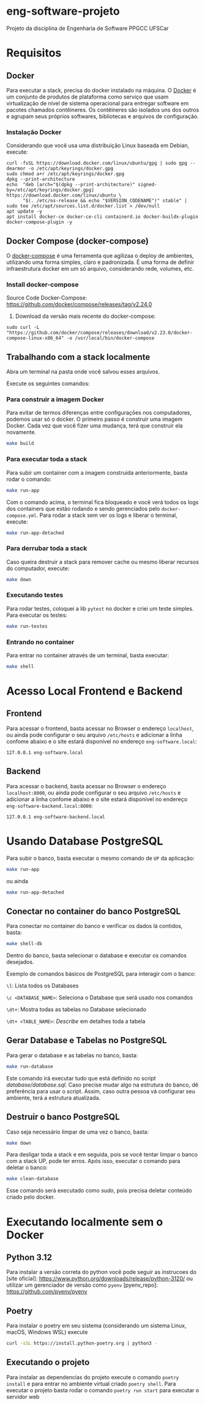 # eng-software-projeto
Projeto da disciplina de Engenharia de Software PPGCC UFSCar


# Requisitos

## Docker

Para executar a stack, precisa do docker instalado na máquina. O [Docker][docker_wiki] é um conjunto de produtos de plataforma como serviço que usam virtualização de nível de sistema operacional para entregar software em pacotes chamados contêineres. Os contêineres são isolados uns dos outros e agrupam seus próprios softwares, bibliotecas e arquivos de configuração.

### Instalação Docker

Considerando que você usa uma distribuição Linux baseada em Debian, execute:

```
curl -fsSL https://download.docker.com/linux/ubuntu/gpg | sudo gpg --dearmor -o /etc/apt/keyrings/docker.gpg
sudo chmod a+r /etc/apt/keyrings/docker.gpg
dpkg --print-architecture
echo  "deb [arch="$(dpkg --print-architecture)" signed-by=/etc/apt/keyrings/docker.gpg] https://download.docker.com/linux/ubuntu \
      "$(. /etc/os-release && echo "$VERSION_CODENAME")" stable" |   sudo tee /etc/apt/sources.list.d/docker.list > /dev/null
apt update -y
apt install docker-ce docker-ce-cli containerd.io docker-buildx-plugin docker-compose-plugin -y
```

## Docker Compose (docker-compose)

O [docker-compose][docker-compose_ref] é uma ferramenta que agilizaa o deploy de ambientes, utilizando uma forma simples, claro e padronizada. É uma forma de definir infraestrutura docker em um só arquivo, considerando rede, volumes, etc.

### Install docker-compose

Source Code Docker-Compose: https://github.com/docker/compose/releases/tag/v2.24.0

1. Download da versão mais recente do docker-compose:

`sudo curl -L "https://github.com/docker/compose/releases/download/v2.23.0/docker-compose-linux-x86_64" -o /usr/local/bin/docker-compose`

## Trabalhando com a stack localmente

Abra um terminal na pasta onde você salvou esses arquivos.

Execute os seguintes comandos:

### Para construir a imagem Docker

Para evitar de termos diferenças entre configurações nos computadores, podemos usar só o docker. O primeiro passo é construir uma imagem Docker. Cada vez que você fizer uma mudança, terá que construir ela novamente.

```bash
make build
```

### Para executar toda a stack

Para subir um container com a imagem construida anteriormente, basta rodar o comando:

```bash
make run-app
```
Com o comando acima, o terminal fica bloqueado e você verá todos os logs dos containers que estão rodando e sendo gerenciados pelo `docker-compose.yml`. Para rodar a stack sem ver os logs e liberar o terminal, execute:

```bash
make run-app-detached
```

### Para derrubar toda a stack

Caso queira destruir a stack para remover cache ou mesmo liberar recursos do computador, execute:

```bash
make down
```

### Executando testes

Para rodar testes, coloquei a lib `pytest` no docker e criei um teste simples. Para executar os testes:

```bash
make run-testes
```

### Entrando no container

Para entrar no container através de um terminal, basta executar:

```bash
make shell
```

[docker_wiki]: https://pt.wikipedia.org/wiki/Docker_(software)]
[docker-compose_ref]: https://www.mundodocker.com.br/docker-compose/


# Acesso Local Frontend e Backend

## Frontend

Para acessar o frontend, basta acessar no Browser o endereço `localhost`, ou ainda pode configurar o seu arquivo `/etc/hosts` e adicionar a linha confome abaixo e o site estará disponível no endereço `eng-software.local`:

```
127.0.0.1 eng-software.local
```

## Backend

Para acessar o backend, basta acessar no Browser o endereço `localhost:8000`, ou ainda pode configurar o seu arquivo `/etc/hosts` e adicionar a linha confome abaixo e o site estará disponível no endereço `eng-software-backend.local:8000`:

```
127.0.0.1 eng-software-backend.local
```

# Usando Database PostgreSQL

Para subir o banco, basta executar o mesmo comando de `UP` da aplicação:

```bash
make run-app
```

ou ainda

```bash
make run-app-detached
```

## Conectar no container do banco PostgreSQL

Para conectar no container do banco e verificar os dados lá contidos, basta:

```bash
make shell-db
```

Dentro do banco, basta selecionar o database e executar os comandos desejados.

Exemplo de comandos básicos de PostgreSQL para interagir com o banco:

`\l`: Lista todos os Databases

`\c <DATABASE_NAME>`: Seleciona o Database que será usado nos comandos

`\dt+`: Mostra todas as tabelas no Database selecionado

`\dt+ <TABLE_NAME>`: _Describe_ em detalhes toda a tabela


## Gerar Database e Tabelas no PostgreSQL

Para gerar o database e as tabelas no banco, basta:

```bash
make run-database
```

Este comando irá executar tudo que está definido no script _database/database.sql_. Caso precise mudar algo na estrutura do banco, dê preferência para usar o script. Assim, caso outra pessoa vá configurar seu ambiente, terá a estrutura atualizada.

## Destruir o banco PostgreSQL

Caso seja necessário limpar de uma vez o banco, basta:

```bash
make down
```
Para desligar toda a stack e em seguida, pois se você tentar limpar o banco com a stack UP, pode ter erros. Após isso, executar o comando para deletar o banco:

```bash
make clean-database
```

Esse comando será executado como _sudo_, pois precisa deletar conteúdo criado pelo docker.


# Executando localmente sem o Docker

## Python 3.12

Para instalar a versão correta do python você pode seguir as instrucoes do
[site oficial]: https://www.python.org/downloads/release/python-3120/
ou utilizar um gerenciador de versão como `pyenv`
[pyenv_repo]: https://github.com/pyenv/pyenv

## Poetry

Para instalar o poetry em seu sistema (considerando um sistema Linux, macOS, Windows WSL) execute

``` bash
curl -sSL https://install.python-poetry.org | python3 -
```

## Executando o projeto

Para instalar as dependencias do projeto execute o comando `poetry install` e para entrar no ambiente virtual criado `poetry shell`.
Para executar o projeto basta rodar o comando `poetry run start` para executar o servidor web
